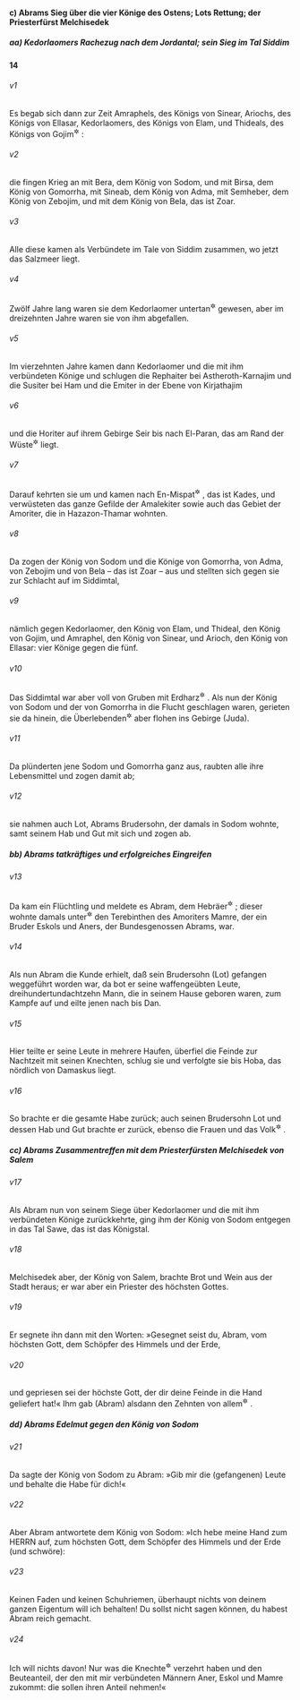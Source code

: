 #### c) Abrams Sieg über die vier Könige des Ostens; Lots Rettung; der Priesterfürst Melchisedek

##### aa) Kedorlaomers Rachezug nach dem Jordantal; sein Sieg im Tal Siddim

__14__

###### v1
Es begab sich dann zur Zeit Amraphels, des Königs von Sinear, Ariochs, des Königs von Ellasar, Kedorlaomers, des Königs von Elam, und Thideals, des Königs von Gojim<sup title="d.h. des Königs der Völker oder: der Heiden?">&#x2732;</sup>
:

###### v2
die fingen Krieg an mit Bera, dem König von Sodom, und mit Birsa, dem König von Gomorrha, mit Sineab, dem König von Adma, mit Semheber, dem König von Zebojim, und mit dem König von Bela, das ist Zoar.

###### v3
Alle diese kamen als Verbündete im Tale von Siddim zusammen, wo jetzt das Salzmeer liegt.

###### v4
Zwölf Jahre lang waren sie dem Kedorlaomer untertan<sup title="= tributpflichtig">&#x2732;</sup>
 gewesen, aber im dreizehnten Jahre waren sie von ihm abgefallen.

###### v5
Im vierzehnten Jahre kamen dann Kedorlaomer und die mit ihm verbündeten Könige und schlugen die Rephaiter bei Astheroth-Karnajim und die Susiter bei Ham und die Emiter in der Ebene von Kirjathajim

###### v6
und die Horiter auf ihrem Gebirge Seir bis nach El-Paran, das am Rand der Wüste<sup title="oder: Steppe">&#x2732;</sup>
 liegt.

###### v7
Darauf kehrten sie um und kamen nach En-Mispat<sup title="d.h. Gerichtsquelle">&#x2732;</sup>
, das ist Kades, und verwüsteten das ganze Gefilde der Amalekiter sowie auch das Gebiet der Amoriter, die in Hazazon-Thamar wohnten.

###### v8
Da zogen der König von Sodom und die Könige von Gomorrha, von Adma, von Zebojim und von Bela – das ist Zoar – aus und stellten sich gegen sie zur Schlacht auf im Siddimtal,

###### v9
nämlich gegen Kedorlaomer, den König von Elam, und Thideal, den König von Gojim, und Amraphel, den König von Sinear, und Arioch, den König von Ellasar: vier Könige gegen die fünf.

###### v10
Das Siddimtal war aber voll von Gruben mit Erdharz<sup title="= Asphalt">&#x2732;</sup>
. Als nun der König von Sodom und der von Gomorrha in die Flucht geschlagen waren, gerieten sie da hinein, die Überlebenden<sup title="oder: die Übriggebliebenen">&#x2732;</sup>
 aber flohen ins Gebirge (Juda).

###### v11
Da plünderten jene Sodom und Gomorrha ganz aus, raubten alle ihre Lebensmittel und zogen damit ab;

###### v12
sie nahmen auch Lot, Abrams Brudersohn, der damals in Sodom wohnte, samt seinem Hab und Gut mit sich und zogen ab.

##### bb) Abrams tatkräftiges und erfolgreiches Eingreifen


###### v13
Da kam ein Flüchtling und meldete es Abram, dem Hebräer<sup title="d.h. dem von jenseits des Euphrat Stammenden">&#x2732;</sup>
; dieser wohnte damals unter<sup title="oder: bei">&#x2732;</sup>
 den Terebinthen des Amoriters Mamre, der ein Bruder Eskols und Aners, der Bundesgenossen Abrams, war.

###### v14
Als nun Abram die Kunde erhielt, daß sein Brudersohn (Lot) gefangen weggeführt worden war, da bot er seine waffengeübten Leute, dreihundertundachtzehn Mann, die in seinem Hause geboren waren, zum Kampfe auf und eilte jenen nach bis Dan.

###### v15
Hier teilte er seine Leute in mehrere Haufen, überfiel die Feinde zur Nachtzeit mit seinen Knechten, schlug sie und verfolgte sie bis Hoba, das nördlich von Damaskus liegt.

###### v16
So brachte er die gesamte Habe zurück; auch seinen Brudersohn Lot und dessen Hab und Gut brachte er zurück, ebenso die Frauen und das Volk<sup title="d.h. sämtliche gefangenen Leute">&#x2732;</sup>
.

##### cc) Abrams Zusammentreffen mit dem Priesterfürsten Melchisedek von Salem


###### v17
Als Abram nun von seinem Siege über Kedorlaomer und die mit ihm verbündeten Könige zurückkehrte, ging ihm der König von Sodom entgegen in das Tal Sawe, das ist das Königstal.

###### v18
Melchisedek aber, der König von Salem, brachte Brot und Wein aus der Stadt heraus; er war aber ein Priester des höchsten Gottes.

###### v19
Er segnete ihn dann mit den Worten: »Gesegnet seist du, Abram, vom höchsten Gott, dem Schöpfer des Himmels und der Erde,

###### v20
und gepriesen sei der höchste Gott, der dir deine Feinde in die Hand geliefert hat!« Ihm gab (Abram) alsdann den Zehnten von allem<sup title="Hebr 7,2">&#x2732;</sup>
.

##### dd) Abrams Edelmut gegen den König von Sodom


###### v21
Da sagte der König von Sodom zu Abram: »Gib mir die (gefangenen) Leute und behalte die Habe für dich!«

###### v22
Aber Abram antwortete dem König von Sodom: »Ich hebe meine Hand zum HERRN auf, zum höchsten Gott, dem Schöpfer des Himmels und der Erde (und schwöre):

###### v23
Keinen Faden und keinen Schuhriemen, überhaupt nichts von deinem ganzen Eigentum will ich behalten! Du sollst nicht sagen können, du habest Abram reich gemacht.

###### v24
Ich will nichts davon! Nur was die Knechte<sup title="= Knappen">&#x2732;</sup>
 verzehrt haben und den Beuteanteil, der den mit mir verbündeten Männern Aner, Eskol und Mamre zukommt: die sollen ihren Anteil nehmen!«